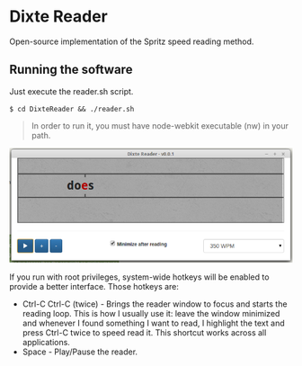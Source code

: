 Dixte Reader
============

Open-source implementation of the Spritz speed reading method. 

## Running the software

Just execute the reader.sh script.

```
$ cd DixteReader && ./reader.sh
```

> In order to run it, you must have node-webkit executable (nw) in your path.

![alt tag](https://raw.githubusercontent.com/luiz-pv9/DixteReader/master/screenshot.png)

If you run with root privileges, system-wide hotkeys will be enabled to provide
a better interface. Those hotkeys are:

* Ctrl-C Ctrl-C (twice) - Brings the reader window to focus and starts the reading loop. This is how I usually use it: leave the window minimized and whenever I found something I want to read, I highlight the text and press Ctrl-C twice to speed read it. This shortcut works across all applications.
* Space - Play/Pause the reader.

